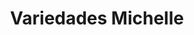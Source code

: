 ---
title: "Variedades Michelle"
url: /siguatepeque/variedades-michelle/
shop: tienda de variedades
---